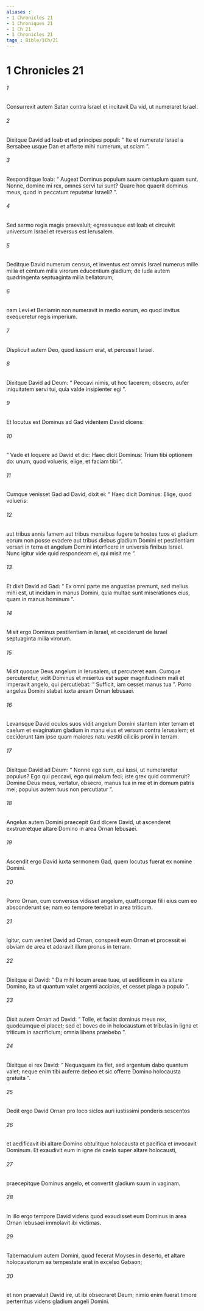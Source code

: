 ```yaml
---
aliases : 
- 1 Chronicles 21
- 1 Chroniques 21
- 1 Ch 21
- 1 Chronicles 21
tags : Bible/1Ch/21
---
```


# 1 Chronicles 21

###### 1
Consurrexit autem Satan contra Israel et incitavit Da vid, ut numeraret Israel. 
###### 2
Dixitque David ad Ioab et ad principes populi: “ Ite et numerate Israel a Bersabee usque Dan et afferte mihi numerum, ut sciam ”. 
###### 3
Responditque Ioab: “ Augeat Dominus populum suum centuplum quam sunt. Nonne, domine mi rex, omnes servi tui sunt? Quare hoc quaerit dominus meus, quod in peccatum reputetur Israeli? ”. 
###### 4
Sed sermo regis magis praevaluit; egressusque est Ioab et circuivit universum Israel et reversus est Ierusalem.
###### 5
Deditque David numerum census, et inventus est omnis Israel numerus mille milia et centum milia virorum educentium gladium; de Iuda autem quadringenta septuaginta milia bellatorum; 
###### 6
nam Levi et Beniamin non numeravit in medio eorum, eo quod invitus exequeretur regis imperium. 
###### 7
Displicuit autem Deo, quod iussum erat, et percussit Israel.
###### 8
Dixitque David ad Deum: “ Peccavi nimis, ut hoc facerem; obsecro, aufer iniquitatem servi tui, quia valde insipienter egi ”. 
###### 9
Et locutus est Dominus ad Gad videntem David dicens: 
###### 10
“ Vade et loquere ad David et dic: Haec dicit Dominus: Trium tibi optionem do: unum, quod volueris, elige, et faciam tibi ”. 
###### 11
Cumque venisset Gad ad David, dixit ei: “ Haec dicit Dominus: Elige, quod volueris: 
###### 12
aut tribus annis famem aut tribus mensibus fugere te hostes tuos et gladium eorum non posse evadere aut tribus diebus gladium Domini et pestilentiam versari in terra et angelum Domini interficere in universis finibus Israel. Nunc igitur vide quid respondeam ei, qui misit me ”.
###### 13
Et dixit David ad Gad: “ Ex omni parte me angustiae premunt, sed melius mihi est, ut incidam in manus Domini, quia multae sunt miserationes eius, quam in manus hominum ”.
###### 14
Misit ergo Dominus pestilentiam in Israel, et ceciderunt de Israel septuaginta milia virorum. 
###### 15
Misit quoque Deus angelum in Ierusalem, ut percuteret eam. Cumque percuteretur, vidit Dominus et misertus est super magnitudinem mali et imperavit angelo, qui percutiebat: “ Sufficit, iam cesset manus tua ”. Porro angelus Domini stabat iuxta aream Ornan Iebusaei. 
###### 16
Levansque David oculos suos vidit angelum Domini stantem inter terram et caelum et evaginatum gladium in manu eius et versum contra Ierusalem; et ceciderunt tam ipse quam maiores natu vestiti ciliciis proni in terram. 
###### 17
Dixitque David ad Deum: “ Nonne ego sum, qui iussi, ut numeraretur populus? Ego qui peccavi, ego qui malum feci; iste grex quid commeruit? Domine Deus meus, vertatur, obsecro, manus tua in me et in domum patris mei; populus autem tuus non percutiatur ”. 
###### 18
Angelus autem Domini praecepit Gad dicere David, ut ascenderet exstrueretque altare Domino in area Ornan Iebusaei. 
###### 19
Ascendit ergo David iuxta sermonem Gad, quem locutus fuerat ex nomine Domini. 
###### 20
Porro Ornan, cum conversus vidisset angelum, quattuorque filii eius cum eo absconderunt se; nam eo tempore terebat in area triticum. 
###### 21
Igitur, cum veniret David ad Ornan, conspexit eum Ornan et processit ei obviam de area et adoravit illum pronus in terram. 
###### 22
Dixitque ei David: “ Da mihi locum areae tuae, ut aedificem in ea altare Domino, ita ut quantum valet argenti accipias, et cesset plaga a populo ”. 
###### 23
Dixit autem Ornan ad David: “ Tolle, et faciat dominus meus rex, quodcumque ei placet; sed et boves do in holocaustum et tribulas in ligna et triticum in sacrificium; omnia libens praebebo ”. 
###### 24
Dixitque ei rex David: “ Nequaquam ita fiet, sed argentum dabo quantum valet; neque enim tibi auferre debeo et sic offerre Domino holocausta gratuita ”.
###### 25
Dedit ergo David Ornan pro loco siclos auri iustissimi ponderis sescentos 
###### 26
et aedificavit ibi altare Domino obtulitque holocausta et pacifica et invocavit Dominum. Et exaudivit eum in igne de caelo super altare holocausti, 
###### 27
praecepitque Dominus angelo, et convertit gladium suum in vaginam.
###### 28
In illo ergo tempore David videns quod exaudisset eum Dominus in area Ornan Iebusaei immolavit ibi victimas. 
###### 29
Tabernaculum autem Domini, quod fecerat Moyses in deserto, et altare holocaustorum ea tempestate erat in excelso Gabaon; 
###### 30
et non praevaluit David ire, ut ibi obsecraret Deum; nimio enim fuerat timore perterritus videns gladium angeli Domini.

